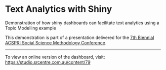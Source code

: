# Text Analytics with Shiny

Demonstration of how shiny dashboards can facilitate text analytics using a Topic Modelling example

This demonstration is part of a presentation delivered for the [7th Biennial ACSPRI Social Science Methodology Conference](https://conferences.acspri.org.au/2020/).

---

To view an online version of the dashboard, visit:
https://studio.srcentre.com.au/content/79 
